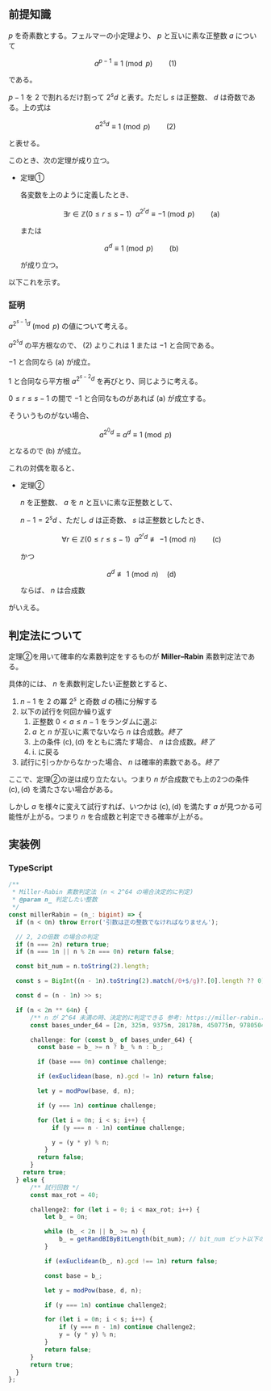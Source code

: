 

## 前提知識

$p$ を奇素数とする。フェルマーの小定理より、 $p$ と互いに素な正整数 $a$ について

$$a^{p-1} \equiv 1 \pmod p \qquad (1)$$

である。

$p-1$ を $2$ で割れるだけ割って $2^{s} d$ と表す。ただし $s$ は正整数、 $d$ は奇数である。上の式は

$$a^{2^s d} \equiv 1 \pmod p \qquad (2)$$

と表せる。

このとき、次の定理が成り立つ。

- 定理①

  各変数を上のように定義したとき、

  $$\exists r\in \mathbb{Z}(0 \le r \le s-1) \ \ a^{2^r d} \equiv {-1} \pmod p \qquad \mathrm{(a)}$$

  または

  $$a^d \equiv 1 \pmod p \qquad \mathrm{(b)}$$

  が成り立つ。


以下これを示す。

### 証明

$a^{2^{s-1} d} \pmod p$ の値について考える。

$a^{2^s d}$ の平方根なので、 $(2)$ よりこれは $1$ または $-1$ と合同である。

$-1$ と合同なら $\mathrm{(a)}$ が成立。

$1$ と合同なら平方根 $a^{2^{s-2} d}$ を再びとり、同じように考える。

$0 \le r \le s-1$ の間で $-1$ と合同なものがあれば $\mathrm{(a)}$ が成立する。

そういうものがない場合、

$$a^{2^0 d} \equiv a^d \equiv 1 \pmod p$$

となるので $\mathrm{(b)}$ が成立。


これの対偶を取ると、

- 定理②

  $n$ を正整数、 $a$ を $n$ と互いに素な正整数として、

  $n-1 = 2^{s} d$ 、ただし $d$ は正奇数、 $s$ は正整数としたとき、

  $$\forall r \in \mathbb{Z}(0 ≤ r ≤ s-1)\ \ a^{2^r d} \not\equiv {-1} \pmod n \qquad \mathrm{(c)}$$

  かつ

  $$a^d \not\equiv 1 \pmod n \quad \mathrm{(d)}$$

  ならば、 $n$ は合成数


がいえる。

## 判定法について

定理②を用いて確率的な素数判定をするものが **Miller&ndash;Rabin** 素数判定法である。

具体的には、 $n$ を素数判定したい正整数とすると、

1. $n-1$ を $2$ の冪 $2^s$ と奇数 $d$ の積に分解する
2. 以下の試行を何回か繰り返す
   1. 正整数 $0 < a \le n-1$ をランダムに選ぶ
   2. $a$ と $n$ が互いに素でないなら $n$ は合成数。_終了_
   3. 上の条件 $\mathrm{(c)}, \mathrm{(d)}$ をともに満たす場合、 $n$ は合成数。_終了_
   4. i\. に戻る
3. 試行に引っかからなかった場合、 $n$ は確率的素数である。_終了_

ここで、定理②の逆は成り立たない。つまり $n$ が合成数でも上の2つの条件 $\mathrm{(c)}, \mathrm{(d)}$ を満たさない場合がある。

しかし $a$ を様々に変えて試行すれば、いつかは $\mathrm{(c)}, \mathrm{(d)}$ を満たす $a$ が見つかる可能性が上がる。つまり $n$ を合成数と判定できる確率が上がる。

## 実装例

### TypeScript

```ts
/**
 * Miller-Rabin 素数判定法 (n < 2^64 の場合決定的に判定)
 * @param n_ 判定したい整数
 */
const millerRabin = (n_: bigint) => {
  if (n < 0n) throw Error('引数は正の整数でなければなりません');

  // 2, 2の倍数 の場合の判定
  if (n === 2n) return true;
  if (n === 1n || n % 2n === 0n) return false;

  const bit_num = n.toString(2).length;

  const s = BigInt((n - 1n).toString(2).match(/0+$/g)?.[0].length ?? 0);

  const d = (n - 1n) >> s;

  if (n < 2n ** 64n) {
	  /** n が 2^64 未満の時、決定的に判定できる 参考: https://miller-rabin.appspot.com/#bases7 */
	  const bases_under_64 = [2n, 325n, 9375n, 28178n, 450775n, 9780504n, 1795265022n] as const;

	  challenge: for (const b_ of bases_under_64) {
	    const base = b_ >= n ? b_ % n : b_;

	    if (base === 0n) continue challenge;

	    if (exEuclidean(base, n).gcd != 1n) return false;

	    let y = modPow(base, d, n);

	    if (y === 1n) continue challenge;

	    for (let i = 0n; i < s; i++) {
		    if (y === n - 1n) continue challenge;

		    y = (y * y) % n;
		  }
	    return false;
	  }
    return true;
  } else {
	  /** 試行回数 */
	  const max_rot = 40;

	  challenge2: for (let i = 0; i < max_rot; i++) {
		  let b_ = 0n;

		  while (b_ < 2n || b_ >= n) {
			  b_ = getRandBIByBitLength(bit_num); // bit_num ビット以下の乱数を出力
		  }

		  if (exEuclidean(b_, n).gcd !== 1n) return false;

		  const base = b_;

		  let y = modPow(base, d, n);

		  if (y === 1n) continue challenge2;

		  for (let i = 0n; i < s; i++) {
			  if (y === n - 1n) continue challenge2;
			  y = (y * y) % n;
		  }
		  return false;
	  }
	  return true;
  }
};
```
